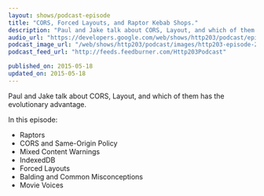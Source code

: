 ```yaml
---
layout: shows/podcast-episode
title: "CORS, Forced Layouts, and Raptor Kebab Shops."
description: "Paul and Jake talk about CORS, Layout, and which of them has the evolutionary advantage."
audio_url: "https://developers.google.com/web/shows/http203/podcast/episode-2.mp3"
podcast_image_url: "/web/shows/http203/podcast/images/http203-episode-2-art.jpg"
podcast_feed_url: "http://feeds.feedburner.com/Http203Podcast"

published_on: 2015-05-18
updated_on: 2015-05-18
---
```


Paul and Jake talk about CORS, Layout, and which of them has the evolutionary advantage.

In this episode:

* Raptors
* CORS and Same-Origin Policy
* Mixed Content Warnings
* IndexedDB
* Forced Layouts
* Balding and Common Misconceptions
* Movie Voices
